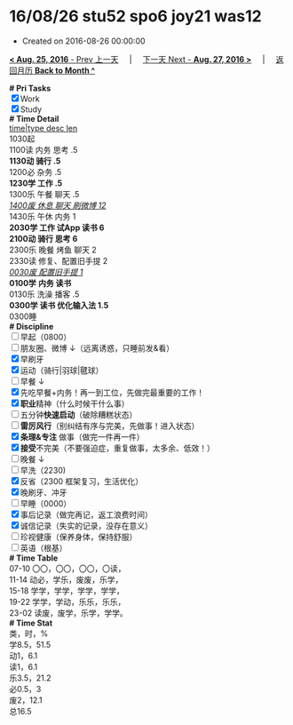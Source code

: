 # 16/08/26 stu52 spo6 joy21 was12

- Created on 2016-08-26 00:00:00

[**< Aug. 25, 2016** - Prev 上一天](_archived/lifelogs/2016/08/d25.md) &nbsp; &nbsp; | &nbsp; &nbsp; [下一天 Next - **Aug. 27, 2016 >**](_archived/lifelogs/2016/08/d27.md) &nbsp; &nbsp; |  &nbsp; &nbsp; [返回月历 **Back to Month ^**](_archived/lifelogs/2016/08/index.md)
<br/><div style="word-wrap: break-word; -webkit-nbsp-mode: space; -webkit-line-break: after-white-space;"><div><b># Pri Tasks</b></div><div><input checked="true" type="checkbox"/>Work</div><div><input checked="true" type="checkbox"/>Study</div><div><b># Time Detail</b></div><div><u>time|type desc len</u></div><div>1030起</div><div>1100读 内务 思考 .5</div><div><b>1130动 骑行 .5</b></div><div>1200必 杂务 .5</div><div><b>1230学 工作 .5</b></div><div>1300乐 午餐 聊天 .5</div><div><u><i>1400废 休息 聊天 刷微博 12</i></u></div><div>1430乐 午休 内务 1</div><div><b>2030学 工作 试App 读书 6</b></div><div><b>2100动 骑行 思考 6</b></div><div>2300乐 晚餐 烤鱼 聊天 2</div><div>2330读 修复、配置旧手提 2</div><div><u><i>0030废 配置旧手提 1</i></u></div><div><b>0100学</b> <b>内务 读书</b></div><div>0130乐 洗澡 播客 .5</div><div><b>0300学 读书 优化输入法 1.5</b></div><div>0300睡</div><div><b># Discipline</b></div><div><input type="checkbox"/>早起（0800）</div><div><input type="checkbox"/>朋友圈、微博 ↓（远离诱惑，只睡前发&amp;看）</div><div><input checked="true" type="checkbox"/>早刷牙</div><div><input checked="true" type="checkbox"/>运动（骑行|羽球|毽球）</div><div><input type="checkbox"/>早餐 ↓</div><div><input checked="true" type="checkbox"/>先吃早餐+内务！再一到工位，先做完最重要的工作！</div><div><input checked="true" type="checkbox"/><b>职业</b>精神（什么时候干什么事）</div><div><input type="checkbox"/>五分钟<b>快速启动</b>（破除糟糕状态）</div><div><input type="checkbox"/><b>雷厉风行</b>（别纠结有序与完美，先做事！进入状态）</div><div><input checked="true" type="checkbox"/><b>条理&amp;专注</b> 做事（做完一件再一件）</div><div><input checked="true" type="checkbox"/><b>接受</b>不完美（不要强迫症，重复做事，太多余、低效！）</div><div><input type="checkbox"/>晚餐 ↓</div><div><input type="checkbox"/>早洗（2230)</div><div><input checked="true" type="checkbox"/>反省（2300 框架复习，生活优化）</div><div><input checked="true" type="checkbox"/>晚刷牙、冲牙</div><div><input type="checkbox"/>早睡（0000）</div><div><input checked="true" type="checkbox"/>事后记录（做完再记，返工浪费时间）</div><div><input checked="true" type="checkbox"/>诚信记录（失实的记录，没存在意义）</div><div><input type="checkbox"/>珍视健康（保养身体，保持舒服）</div><div><input type="checkbox"/>英语（根基）</div><div><b># Time Table</b></div><div>07-10 〇〇，〇〇，〇〇，〇读，</div><div>11-14 动必，学乐，废废，乐学，</div><div>15-18 学学，学学，学学，学学，</div><div>19-22 学学，学动，乐乐，乐乐，</div><div>23-02 读废，废学，乐学，学学。</div><div><b># Time Stat</b></div><div>类，时，%</div><div>学8.5，51.5</div><div>动1，6.1</div><div>读1，6.1</div><div>乐3.5，21.2</div><div>必0.5，3</div><div>废2，12.1</div><div>总16.5</div>
